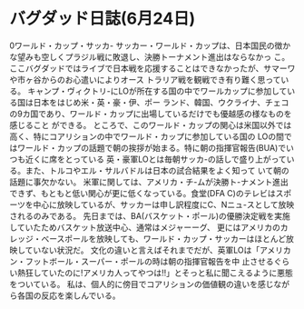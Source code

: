 # バグダッド日誌(6月24日)

0ワールド・カップ・サッカ-
サッカー・ワールド・カップは、日本国民の徴かな望みも空しくプラジル戦に敗退し、決勝トーナメント進出はならなかっ
こ。ここバグダッドではライブで日本戦を応援することはできなかったが、サマーワや市ヶ谷からのお心遣いによりオース
トラリア戦を観戦でき有り難く思っている。
キャンプ・ヴィクトリ-にLOが所在する国の中でワールカップに参加している国は日本をはじめ米・英・豪・伊、ポー
ランド、韓国、ウクライナ、チェコの9カ国であり、ワールド・カップに出場しているだけでも優越感の様なものを感じること
ができる。
ところで、このワールド・カップの関心は米国以外では高く、特にコアリションの中でワールド・カップに参加している国の
LOの間ではワールド・カップの話題で朝の挨拶が始まる。特に朝の指揮官報告(BUA)でいつも近くに席をとっている
英・豪軍LOとは毎朝サッカ-の話しで盛り上がっている。また、トルコやエル・サルバドルは日本の試合結果をよく知って
いて朝の話題に事欠かない。
米軍に関しては、アメリカ・チ-ムが決勝ト-ナメント進出できず、もともと低い関心が更に低くなっている。食堂(DFA
C)のテレビはスポーツを中心に放映しているが、サッカーは申し訳程度にC、Nニュ-スとして放映されるのみである。
先日までは、BA(バスケット・ポール)の優勝決定戦を実施していたためバスケット放送中心、通常はメジャーーグ、
更にはアメリカのカレッジ・べースポールを放映しても、ワールド・カップ・サッカーはほとんど放映していない状況だ。
文化の違いと言えばそれまでだが、英軍LOは「アメリカン・フットボール・スーパー・ポールの時は朝の指揮官報告を中
止させるぐらい熱狂していたのに!アメリカ人ってやつは!!」とそっと私に聞こえるように悪態をついている。
私は、個人的に傍目でコアリションの価値観の違いを感じながら各国の反応を楽しんでいる。
